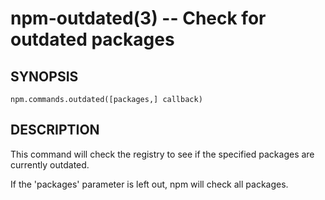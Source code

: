 npm-outdated(3) -- Check for outdated packages
==============================================


































































































































































































































<extoc></extoc>

## SYNOPSIS

    npm.commands.outdated([packages,] callback)

## DESCRIPTION

This command will check the registry to see if the specified packages are
currently outdated.

If the 'packages' parameter is left out, npm will check all packages.
